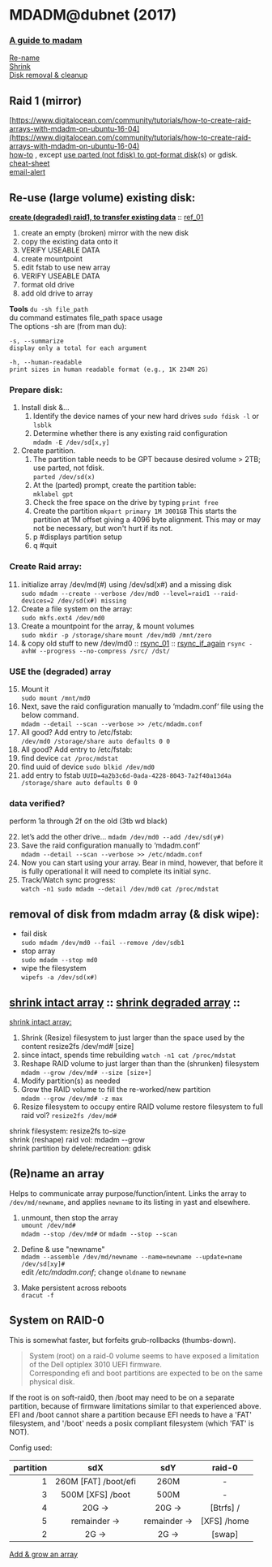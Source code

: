 # MDADM@dubnet (2017)

### [A guide to madam](https://raid.wiki.kernel.org/index.php/A_guide_to_mdadm)

[Re-name](#rename-an-array)  
[Shrink](#shrink-intact-array--shrink-degraded-array-)  
[Disk removal & cleanup](#removal-of-disk-from-mdadm-array--disk-wipe)  

## Raid 1 (mirror)

[https://www.digitalocean.com/community/tutorials/how-to-create-raid-arrays-with-mdadm-on-ubuntu-16-04](https://www.digitalocean.com/community/tutorials/how-to-create-raid-arrays-with-mdadm-on-ubuntu-16-04)  
[how-to](https://www.tecmint.com/create-raid1-in-linux/) , except [use parted (not fdisk) to gpt-format disk](https://askubuntu.com/a/463813)(s) or gdisk.  
[cheat-sheet](http://www.ducea.com/2009/03/08/mdadm-cheat-sheet/)  
[email-alert](https://serverfault.com/questions/539293/how-to-get-email-alert-if-one-of-raid-1-disks-fails)  

## Re-use (large volume) existing disk:
**[create (degraded) raid1, to transfer existing data](https://unix.stackexchange.com/a/63935)** :: [ref_01](https://zackreed.me/adding-an-extra-disk-to-an-mdadm-array/)  

1.  create an empty (broken) mirror with the new disk
2.  copy the existing data onto it
3.  VERIFY USEABLE DATA
4.  create mountpoint
5.  edit fstab to use new array
6.  VERIFY USEABLE DATA
7.  format old drive
8.  add old drive to array

**Tools**
`du -sh file_path`  
du command estimates file_path space usage  
The options -sh are (from man du):  
```
-s, --summarize  
display only a total for each argument

-h, --human-readable  
print sizes in human readable format (e.g., 1K 234M 2G)
```
### Prepare disk:

1.  Install disk &...
    1.  Identify the device names of your new hard drives
`sudo fdisk -l`
or
`lsblk`
    2.  Determine whether there is any existing raid configuration  
`mdadm -E /dev/sd[x,y]`  
2.  Create partition.
    1.  The partition table needs to be GPT because desired volume > 2TB; use parted, not fdisk.  
`parted /dev/sd(x)`  
    2.  At the (parted) prompt, create the partition table:  
`mklabel gpt`  
    3.  Check the free space on the drive by typing
`print free`
    4.  Create the partition
`mkpart primary 1M 3001GB`
This starts the partition at 1M offset giving a 4096 byte alignment. This may or may not be necessary, but won't hurt if its not.  
    3.  p #displays partition setup    
    6.  q #quit

### Create Raid array:
11.  initialize array /dev/md(#) using /dev/sd(x#) and a missing disk  
`sudo mdadm --create --verbose /dev/md0 --level=raid1 --raid-devices=2 /dev/sd(x#) missing`
4.  Create a file system on the array:  
`sudo mkfs.ext4 /dev/md0`
5.  Create a mountpoint for the array, & mount volumes  
`sudo mkdir -p /storage/share`
`mount /dev/md0 /mnt/zero`  
6.  & copy old stuff to new /dev/md0 :: [rsync_01](https://serverfault.com/a/505758) :: [rsync_if_again](https://serverfault.com/a/43019)
`rsync -avhW --progress --no-compress /src/ /dst/`

### USE the (degraded) array
15.  Mount it  
`sudo mount /mnt/md0`
2.  Next, save the raid configuration manually to ‘mdadm.conf‘ file using the below command.  
`mdadm --detail --scan --verbose >> /etc/mdadm.conf`  
3.  All good? Add entry to /etc/fstab:  
`/dev/md0 /storage/share auto defaults 0 0`  
10.  All good? Add entry to /etc/fstab:  
1.  find device
`cat /proc/mdstat`
2.  find uuid of device
`sudo blkid /dev/md0`
3.  add entry to fstab
`UUID=4a2b3c6d-0ada-4228-8043-7a2f40a13d4a /storage/share auto defaults 0 0`

### data verified?
perform 1a through 2f on the old (3tb wd black)

22.  let’s add the other drive…
`mdadm /dev/md0 --add /dev/sd(y#)`  
12.  Save the raid configuration manually to ‘mdadm.conf‘  
`mdadm --detail --scan --verbose >> /etc/mdadm.conf`  
13.  Now you can start using your array. Bear in mind, however, that before it is fully operational it will need to complete its initial sync.  
14.  Track/Watch sync progress:  
`watch -n1 sudo mdadm --detail /dev/md0`
`cat /proc/mdstat`

## removal of disk from mdadm array (& disk wipe):

- fail disk  
`sudo mdadm /dev/md0 --fail --remove /dev/sdb1`
- stop array  
`sudo mdadm --stop md0`
- wipe the filesystem  
`wipefs -a /dev/sd(x#)`

## [shrink intact array](https://www.howtoforge.com/how-to-resize-raid-partitions-shrink-and-grow-software-raid#-intact-array) :: [shrink degraded array](https://www.howtoforge.com/how-to-resize-raid-partitions-shrink-and-grow-software-raid-p2#-degraded-array) ::

[shrink intact array:](https://superuser.com/q/469117)

1.  Shrink (Resize) filesystem to just larger than the space used by the content resize2fs /dev/md# [size]
2.  since intact, spends time rebuilding `watch -n1 cat /proc/mdstat`
3.  Reshape RAID volume to just larger than than the (shrunken) filesystem  
`mdadm --grow /dev/md# --size [size+]`
5.  Modify partition(s) as needed
6.  Grow the RAID volume to fill the re-worked/new partition  
`mdadm --grow /dev/md# -z max`
7.  Resize filesystem to occupy entire RAID volume restore filesystem to full raid vol? `resize2fs /dev/md#`  

shrink filesystem: resize2fs to-size  
shrink (reshape) raid vol: mdadm --grow  
shrink partition by delete/recreation: gdisk  

## (Re)name an array
Helps to communicate array purpose/function/intent.
Links the array to `/dev/md/newname`, and applies `newname` to its listing in yast and elsewhere.

1. unmount, then stop the array  
  `umount /dev/md#`  
  `mdadm --stop /dev/md#` or `mdadm --stop --scan`

2. Define & use "newname"  
  `mdadm --assemble /dev/md/newname --name=newname --update=name /dev/sd[xy]#`  
  edit _/etc/mdadm.conf_; change `oldname` to `newname`

2. Make persistent across reboots  
  `dracut -f`

## System on RAID-0
This is somewhat faster, but forfeits grub-rollbacks (thumbs-down).

>System (root) on a raid-0 volume seems to have exposed a limitation of the
Dell optiplex 3010 UEFI firmware.  
Corresponding efi and boot partitions are expected to be on the same physical disk.

If the root is on soft-raid0, then /boot may need to be on a separate partition, because of firmware limitations similar to that experienced above.  
EFI and /boot cannot share a partition because EFI needs to have a 'FAT' filesystem, and '/boot' needs a posix compliant filesystem (which 'FAT' is NOT).  

Config used:

partition	| sdX	| sdY	| raid-0
-:	| :-:	| :-:	| :-:
1	|260M [FAT] /boot/efi	| 260M	| -
3	|500M [XFS] /boot	| 500M	| -
4	| 20G ->	| 20G ->	| [Btrfs]  /
5	| remainder ->	| remainder ->	| [XFS]  /home
2	| 2G ->	| 2G ->	| [swap]

[Add & grow an array](https://superuser.com/questions/1061516/extending-raid-1-array-with-different-size-disks)  

